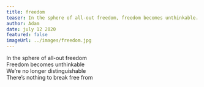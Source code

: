 ```yaml
---
title: freedom
teaser: In the sphere of all-out freedom, freedom becomes unthinkable.
author: Adam
date: july 12 2020
featured: false
imageUrl: ../images/freedom.jpg
---
```


In the sphere of all-out freedom  
Freedom becomes unthinkable  
We’re no longer distinguishable  
There’s nothing to break free from
